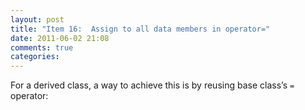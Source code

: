 ```yaml
---
layout: post
title: "Item 16:  Assign to all data members in operator="
date: 2011-06-02 21:08
comments: true
categories: 
---
```


For a derived class, a way to achieve this is by reusing base class’s ```=``` operator: 



